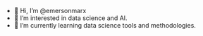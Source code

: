 - 👋 Hi, I’m @emersonmarx
- 👀 I’m interested in data science and AI.
- 🌱 I’m currently learning data science tools and methodologies.

<!---
emersonmarx/emersonmarx is a ✨ special ✨ repository because its `README.md` (this file) appears on your GitHub profile.
You can click the Preview link to take a look at your changes.
--->
